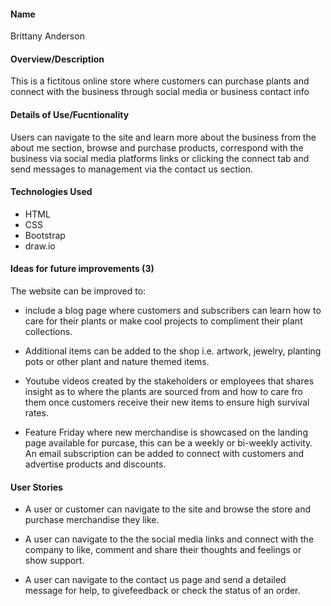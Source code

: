 #### Name
Brittany Anderson

#### Overview/Description
This is a fictitous online store where customers can purchase plants and 
connect with the business through social media or business contact info

#### Details of Use/Fucntionality
Users can navigate to the site and learn more about the business from
the about me section, browse and purchase products, correspond with the 
business via social media platforms links or clicking the connect tab and
 send messages to management via the contact us section.

#### Technologies Used
- HTML
- CSS
- Bootstrap
- draw.io 

#### Ideas for future improvements (3)
The website can be improved to:

* include a blog page where customers and subscribers can learn how to 
care for their plants or make cool projects to compliment their plant 
collections.

* Additional items can be added to the shop i.e. artwork, jewelry, planting 
pots or other plant and nature themed items.

* Youtube videos created by the stakeholders or employees that shares insight
as to where the plants are sourced from and how to care fro them once customers
receive their new items to ensure high survival rates.

* Feature Friday where new merchandise is showcased on the landing page 
available for purcase, this can be a weekly or bi-weekly activity. An email
subscription can be added to connect with customers and advertise products
and discounts.

#### User Stories 

- A user or customer can navigate to the site and browse the store and 
purchase merchandise they like.

- A user can navigate to the the social media links and connect with the company
 to like, comment and share their thoughts and feelings or show support.

- A user can navigate to the contact us page and send a detailed message for
 help, to givefeedback or check the status of an order.



